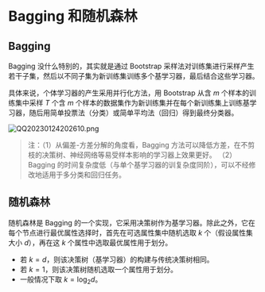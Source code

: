 # Bagging 和随机森林

## Bagging

Bagging 没什么特别的，其实就是通过 Bootstrap 采样法对训练集进行采样产生若干子集，然后以不同子集为新训练集训练多个基学习器，最后结合这些学习器。

具体来说，个体学习器的产生采用并行化方法，用 Bootstrap 从含 $m$ 个样本的训练集中采样 $T$ 个含 $m$ 个样本的数据集作为新训练集并在每个新训练集上训练基学习器，随后用简单投票法（分类）或简单平均法（回归）得到最终分类器。

![QQ20230124202610.png](http://image.tjzfile.xyz/images/2023/01/24/QQ20230124202610.png)

> 注：（1）从偏差-方差分解的角度看，Bagging 方法可以降低方差，在不剪枝的决策树、神经网络等易受样本影响的学习器上效果更好。
> （2）Bagging 的时间复杂度低（与单个基学习器的训复杂度同阶），可以不经修改地适用于多分类和回归任务。

## 随机森林

随机森林是 Bagging 的一个实现，它采用决策树作为基学习器。除此之外，它在每个节点进行最优属性选择时，首先在可选属性集中随机选取 $k$ 个（假设属性集大小 $d$），再在这 $k$ 个属性中选取最优属性用于划分。

* 若 $k = d$，则该决策树（基学习器）的构建与传统决策树相同。
* 若 $k = 1$，则该决策树随机选取一个属性用于划分。
* 一般情况下取 $k = \log_2 d$。